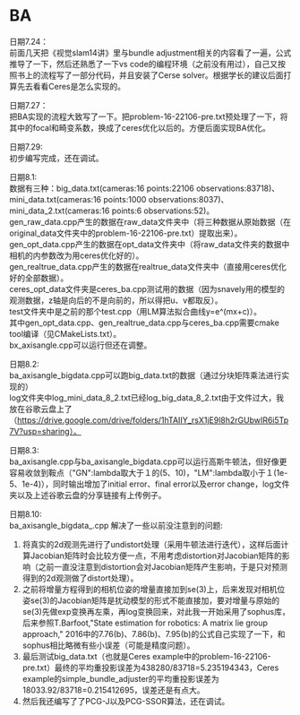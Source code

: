 # BA
日期7.24：  
前面几天把《视觉slam14讲》里与bundle adjustment相关的内容看了一遍，公式推导了一下，然后还熟悉了一下vs code的编程环境（之前没有用过），自己又按照书上的流程写了一部分代码，并且安装了Cerse solver。根据学长的建议后面打算先去看看Ceres是怎么实现的。

日期7.27：  
把BA实现的流程大致写了一下。把problem-16-22106-pre.txt预处理了一下，将其中的focal和畸变系数，换成了ceres优化以后的。方便后面实现BA优化。

日期7.29:  
初步编写完成，还在调试。

日期8.1:  
数据有三种：big_data.txt(cameras:16 points:22106 observations:83718)、mini_data.txt(cameras:16 points:1000 observations:8037)、mini_data_2.txt(cameras:16 points:6 observations:52)。  
gen_raw_data.cpp产生的数据在raw_data文件夹中（将三种数据从原始数据（在original_data文件夹中的problem-16-22106-pre.txt）提取出来）。  
gen_opt_data.cpp产生的数据在opt_data文件夹中（将raw_data文件夹的数据中相机的内参数改为用ceres优化好的）。  
gen_realtrue_data.cpp产生的数据在realtrue_data文件夹中（直接用ceres优化好的全部数据）。  
ceres_opt_data文件夹是ceres_ba.cpp测试用的数据（因为snavely用的模型的观测数据，z轴是向后的不是向前的，所以得把u、v都取反）。  
test文件夹中是之前的那个test.cpp（用LM算法拟合曲线y=e^(mx+c)）。  
其中gen_opt_data.cpp、gen_realtrue_data.cpp与ceres_ba.cpp需要cmake tool编译（见CMakeLists.txt）。  
bx_axisangle.cpp可以运行但还在调整。

日期8.2:  
ba_axisangle_bigdata.cpp可以跑big_data.txt的数据（通过分块矩阵乘法进行实现的）  
log文件夹中log_mini_data_8_2.txt已经log_big_data_8_2.txt由于文件过大，我放在谷歌云盘上了（https://drive.google.com/drive/folders/1hTAIIY_rsX1jE9l8h2rGUbwIR6i5Tp7V?usp=sharing）。 

日期8.3:  
ba_axisangle.cpp与ba_axisangle_bigdata.cpp可以运行高斯牛顿法，但好像更容易收敛到鞍点（"GN":lambda取大于１的(5、10)，"LM":lambda取小于１(1e-5、1e-4)），同时输出增加了initial error、final error以及error change，log文件夹以及上述谷歌云盘的分享链接有上传例子。

日期8.10:  
ba_axisangle_bigdata_.cpp 解决了一些以前没注意到的问题:  
1. 将真实的2d观测先进行了undistort处理（采用牛顿法进行迭代），这样后面计算Jacobian矩阵时会比较方便一点，不用考虑distortion对Jacobian矩阵的影响（之前一直没注意到distortion会对Jacobian矩阵产生影响，于是只对预测得到的2d观测做了distort处理）。  
2. 之前将增量方程得到的相机位姿的增量直接加到se(3)上，后来发现对相机位姿se(3)的Jacobian矩阵是扰动模型的形式不能直接加，要对增量与原始的se(3)先做exp变换再左乘，再log变换回来，对此我一开始采用了sophus库，后来参照T.Barfoot,"State estimation for robotics: A matrix lie group approach," 2016中的7.76(b)、7.86(b)、7.95(b)的公式自己实现了一下，和sophus相比略微有些小误差（可能是精度问题）。
3. 最后测试big_data.txt（也就是Ceres example中的problem-16-22106-pre.txt）最终的平均重投影误差为438280/83718=5.235194343，Ceres example的simple_bundle_adjuster的平均重投影误差为18033.92/83718=0.215412695，误差还是有点大。
4. 然后我还编写了了PCG-J以及PCG-SSOR算法，还在调试。

